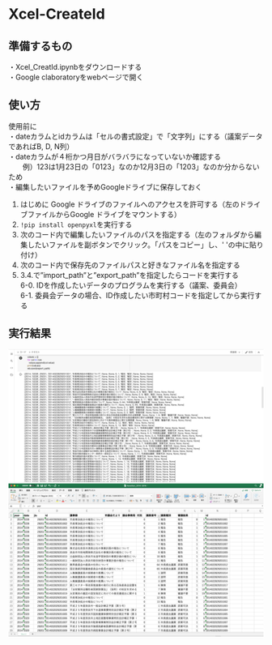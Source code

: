 # Xcel-CreateId
## 準備するもの
・Xcel_CreatId.ipynbをダウンロードする  
・Google claboratoryをwebページで開く  
## 使い方
使用前に  
・dateカラムとidカラムは「セルの書式設定」で「文字列」にする（議案データであればB, D, N列）  
・dateカラムが４桁かつ月日がバラバラになっていないか確認する  
　　例）123は1月23日の「0123」なのか12月3日の「1203」なのか分からないため  
・編集したいファイルを予めGoogleドライブに保存しておく  
1. はじめに Google ドライブのファイルへのアクセスを許可する（左のドライブファイルからGoogle ドライブをマウントする）  
2. ```!pip install openpyxl```を実行する  
3. 次のコード内で編集したいファイルのパスを指定する（左のフォルダから編集したいファイルを副ボタンでクリック。「パスをコピー」し、' 'の中に貼り付け）  
4. 次のコード内で保存先のファイルパスと好きなファイル名を指定する  
5. 3.4.で”import_path”と”export_path”を指定したらコードを実行する  
6-0. IDを作成したいデータのプログラムを実行する（議案、委員会）  
6-1. 委員会データの場合、ID作成したい市町村コードを指定してから実行する 
## 実行結果
![sample image1](sample1.png)
![sample image2](sample2.png)
